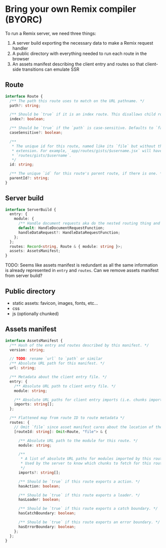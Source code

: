 # Bring your own Remix compiler (BYORC)

To run a Remix server, we need three things:
1. A server build exporting the necessary data to make a Remix request handler
2. A public directory with everything needed to run each route in the browser
3. An assets manifest describing the client entry and routes so that client-side transitions can emulate SSR

## Route

```ts
interface Route {
  /** The path this route uses to match on the URL pathname. */
  path?: string;

  /** Should be `true` if it is an index route. This disallows child routes. */
  index?: boolean;

  /** Should be `true` if the `path` is case-sensitive. Defaults to `false`. */
  caseSensitive?: boolean;

  /**
   * The unique id for this route, named like its `file` but without the
   * extension. For example, `app/routes/gists/$username.jsx` will have an `id` of
   * `routes/gists/$username`.
   */
  id: string;

  /** The unique `id` for this route's parent route, if there is one. */
  parentId?: string;
}
```

## Server build

```ts
interface ServerBuild {
  entry: {
    module: {
      /** Handle document requests aka do the nested routing thing and hydrate */
      default: HandleDocumentRequestFunction;
      handleDataRequest?: HandleDataRequestFunction;
    };
  };
  routes: Record<string, Route & { module: string }>;
  assets: AssetsManifest;
}
```

TODO: Seems like assets manifest is redundant as all the same information is already represented in `entry` and `routes`. Can we remove assets manifest from server build?

## Public directory
- static assets: favicon, images, fonts, etc...
- css
- js (optionally chunked)

## Assets manifest

```ts
interface AssetsManifest {
  /** Hash of the entry and routes described by this manifest. */
  version: string;

  // TODO: rename `url` to `path` or similar
  /** Absolute URL path for this manifest. */
  url: string;

  /** Metadata about the client entry file. */
  entry: {
    /** Absolute URL path to client entry file. */
    module: string;

    /** Absolute URL paths for client entry imports (i.e. chunks imported by the client entry module). */
    imports: string[];
  };

  /** Flattened map from route ID to route metadata */
  routes: {
    // Omit `file` since asset manifest cares about the location of the built module, not the location of the source module.
    [routeId: string]: Omit<Route, "file"> & {

      /** Absolute URL path to the module for this route. */
      module: string;

      /**
       * A list of absolute URL paths for modules imported by this route.
       * Used by the server to know which chunks to fetch for this route.
       */
      imports?: string[];

      /** Should be `true` if this route exports a action. */
      hasAction: boolean;

      /** Should be `true` if this route exports a loader. */
      hasLoader: boolean;

      /** Should be `true` if this route exports a catch boundary. */
      hasCatchBoundary: boolean;

      /** Should be `true` if this route exports an error boundary. */
      hasErrorBoundary: boolean;
    };
  };
}
```